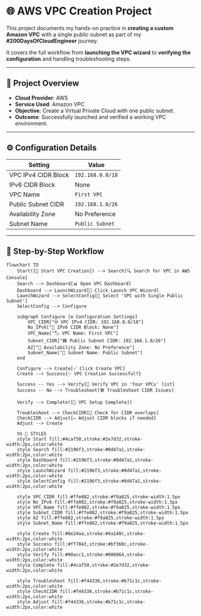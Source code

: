 # 🌐 AWS VPC Creation Project

This project documents my hands-on practice in **creating a custom Amazon VPC** with a single public subnet as part of my **#200DaysOfCloudEngineer** journey.  

It covers the full workflow from **launching the VPC wizard** to **verifying the configuration** and handling troubleshooting steps.

---

## 📌 Project Overview

- **Cloud Provider**: AWS  
- **Service Used**: Amazon VPC  
- **Objective**: Create a Virtual Private Cloud with one public subnet.  
- **Outcome**: Successfully launched and verified a working VPC environment.  

---

## ⚙️ Configuration Details

| Setting                  | Value                |
|---------------------------|----------------------|
| VPC IPv4 CIDR Block      | `192.168.0.0/18`    |
| IPv6 CIDR Block          | None                |
| VPC Name                 | `First VPC`         |
| Public Subnet CIDR       | `192.168.1.0/26`    |
| Availability Zone        | No Preference       |
| Subnet Name              | `Public Subnet`     |

---

## 📖 Step-by-Step Workflow

```mermaid
flowchart TD
    Start([🚀 Start VPC Creation]) --> Search[🔍 Search for VPC in AWS Console]
    Search --> Dashboard[📊 Open VPC Dashboard]
    Dashboard --> LaunchWizard[🧙 Click Launch VPC Wizard]
    LaunchWizard --> SelectConfig[📑 Select 'VPC with Single Public Subnet']
    SelectConfig --> Configure
    
    subgraph Configure [⚙️ Configuration Settings]
        VPC_CIDR["🌐 VPC IPv4 CIDR: 192.168.0.0/18"]
        No_IPv6["🚫 IPv6 CIDR Block: None"]
        VPC_Name["🏷️ VPC Name: First VPC"]
        Subnet_CIDR["🟦 Public Subnet CIDR: 192.168.1.0/26"]
        AZ["📍 Availability Zone: No Preference"]
        Subnet_Name["📛 Subnet Name: Public Subnet"]
    end
    
    Configure --> Create[✅ Click Create VPC]
    Create --> Success{✨ VPC Creation Successful?}
    
    Success -- Yes --> Verify[🔎 Verify VPC in 'Your VPCs' list]
    Success -- No --> Troubleshoot[🛠️ Troubleshoot CIDR Issues]
    
    Verify --> Complete([🏁 VPC Setup Complete])
    
    Troubleshoot --> CheckCIDR[📏 Check for CIDR overlaps]
    CheckCIDR --> Adjust[✏️ Adjust CIDR blocks if needed]
    Adjust --> Create

    %% 🎨 STYLES
    style Start fill:#4caf50,stroke:#2e7d32,stroke-width:2px,color:white
    style Search fill:#2196f3,stroke:#0d47a1,stroke-width:2px,color:white
    style Dashboard fill:#2196f3,stroke:#0d47a1,stroke-width:2px,color:white
    style LaunchWizard fill:#2196f3,stroke:#0d47a1,stroke-width:2px,color:white
    style SelectConfig fill:#2196f3,stroke:#0d47a1,stroke-width:2px,color:white

    style VPC_CIDR fill:#ffe082,stroke:#f9a825,stroke-width:1.5px
    style No_IPv6 fill:#ffe082,stroke:#f9a825,stroke-width:1.5px
    style VPC_Name fill:#ffe082,stroke:#f9a825,stroke-width:1.5px
    style Subnet_CIDR fill:#ffe082,stroke:#f9a825,stroke-width:1.5px
    style AZ fill:#ffe082,stroke:#f9a825,stroke-width:1.5px
    style Subnet_Name fill:#ffe082,stroke:#f9a825,stroke-width:1.5px

    style Create fill:#8e24aa,stroke:#4a148c,stroke-width:2px,color:white
    style Success fill:#ff7043,stroke:#bf360c,stroke-width:2px,color:white
    style Verify fill:#00acc1,stroke:#006064,stroke-width:2px,color:white
    style Complete fill:#4caf50,stroke:#2e7d32,stroke-width:2px,color:white

    style Troubleshoot fill:#f44336,stroke:#b71c1c,stroke-width:2px,color:white
    style CheckCIDR fill:#f44336,stroke:#b71c1c,stroke-width:2px,color:white
    style Adjust fill:#f44336,stroke:#b71c1c,stroke-width:2px,color:white
